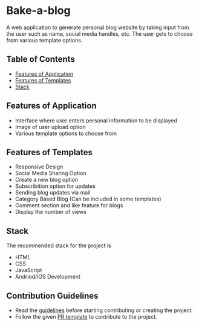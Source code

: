 # Bake-a-blog

A web application to generate personal blog website by taking input from the user such as name, social media handles, etc. The user gets to choose from various template options.

## Table of Contents
* [Features of Application](#features-of-application)
* [Features of Templates](#features-of-templates)
* [Stack](#stack)

## Features of Application
* Interface where user enters personal information to be displayed
* Image of user upload option
* Various template options to choose from 


## Features of Templates
* Responsive Design
* Social Media Sharing Option
* Create a new blog option
* Subscribition option for updates
* Sending blog updates via mail
* Category Based Blog (Can be included in some templates)
* Comment section and like feature for blogs
* Display the number of views


## Stack
The recommended stack for the project is
* HTML
* CSS
* JavaScript
* Andriod/iOS Development

## Contribution Guidelines
* Read the [guidelines](./CONTRIBUTORS.md) before starting contributing or creating the project.
* Follow the given [PR template](./PULL_REQUEST_TEMPLATE.md) to contribute to the project.
